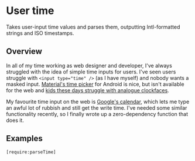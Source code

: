 # User time

Takes user-input time values and parses them, outputting Intl-formatted strings and ISO timestamps.

## Overview

In all of my time working as web designer and developer, I've always struggled with the idea of simple time inputs for users. I've seen users struggle with `<input type="time" />` (as I have myself) and nobody wants a masked input. [Material's time picker](https://material.io/components/time-pickers) for Android is nice, but isn't available for the web and [kids these days struggle with analogue clockfaces](https://slate.com/human-interest/2018/05/analog-clock-reading-skills-arent-that-important-anymore.html).

My favourite time input on the web is [Google's calendar](https://calendar.google.com), which lets me type an awful lot of rubbish and still get the write time. I've needed some similar functionality recently, so I finally wrote up a zero-dependency function that does it.

## Examples

```
[require:parseTime]
```